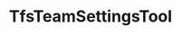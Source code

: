 ---
optionsClassName: TfsTeamSettingsToolOptions
optionsClassFullName: MigrationTools.Tools.TfsTeamSettingsToolOptions
configurationSamples:
- name: confinguration.json
  description: 
  code: >-
    {
      "MigrationTools": {
        "CommonTools": {
          "TfsTeamSettingsTool": {
            "MigrateTeamSettings": true,
            "UpdateTeamSettings": true,
            "MigrateTeamCapacities": true,
            "Teams": null
          }
        }
      }
    }
  sampleFor: MigrationTools.Tools.TfsTeamSettingsToolOptions
- name: defaults
  description: 
  code: >-
    {
      "MigrationTools": {
        "CommonTools": {
          "TfsTeamSettingsTool": {
            "Enabled": "True",
            "MigrateTeamCapacities": "True",
            "MigrateTeamSettings": "True",
            "Teams": null,
            "UpdateTeamSettings": "True"
          }
        }
      }
    }
  sampleFor: MigrationTools.Tools.TfsTeamSettingsToolOptions
- name: Classic
  description: 
  code: >-
    {
      "$type": "TfsTeamSettingsToolOptions",
      "MigrateTeamSettings": true,
      "UpdateTeamSettings": true,
      "MigrateTeamCapacities": true,
      "Teams": null
    }
  sampleFor: MigrationTools.Tools.TfsTeamSettingsToolOptions
description: The TfsUserMappingTool is used to map users from the source to the target system. Run it with the ExportUsersForMappingContext to create a mapping file then with WorkItemMigrationContext to use the mapping file to update the users in the target system as you migrate the work items.
className: TfsTeamSettingsTool
typeName: Tools
architecture: 
options:
- parameterName: MigrateTeamCapacities
  type: Boolean
  description: 'Migrate original team member capacities after their creation on the target team project. Note: It will only migrate team member capacity if the team member with same display name exists on the target collection otherwise it will be ignored.'
  defaultValue: false
- parameterName: MigrateTeamSettings
  type: Boolean
  description: Migrate original team settings after their creation on target team project
  defaultValue: false
- parameterName: Teams
  type: List
  description: List of Teams to process. If this is `null` then all teams will be processed.
  defaultValue: missng XML code comments
- parameterName: UpdateTeamSettings
  type: Boolean
  description: Reset the target team settings to match the source if the team exists
  defaultValue: false
status: missng XML code comments
processingTarget: missng XML code comments
classFile: /src/MigrationTools.Clients.AzureDevops.ObjectModel/Tools/TfsTeamSettingsTool.cs
optionsClassFile: /src/MigrationTools.Clients.AzureDevops.ObjectModel/Tools/TfsTeamSettingsToolOptions.cs

redirectFrom:
- /Reference/Tools/TfsTeamSettingsToolOptions/
layout: reference
toc: true
permalink: /Reference/Tools/TfsTeamSettingsTool/
title: TfsTeamSettingsTool
categories:
- Tools
- 
topics:
- topic: notes
  path: /Tools/TfsTeamSettingsTool-notes.md
  exists: false
  markdown: ''
- topic: introduction
  path: /Tools/TfsTeamSettingsTool-introduction.md
  exists: false
  markdown: ''

---